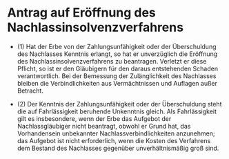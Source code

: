 # Antrag auf Eröffnung des Nachlassinsolvenzverfahrens

- (1) Hat der Erbe von der Zahlungsunfähigkeit oder der Überschuldung des Nachlasses Kenntnis erlangt, so hat er unverzüglich die Eröffnung des Nachlassinsolvenzverfahrens zu beantragen. Verletzt er diese Pflicht, so ist er den Gläubigern für den daraus entstehenden Schaden verantwortlich. Bei der Bemessung der Zulänglichkeit des Nachlasses bleiben die Verbindlichkeiten aus Vermächtnissen und Auflagen außer Betracht.

- (2) Der Kenntnis der Zahlungsunfähigkeit oder der Überschuldung steht die auf Fahrlässigkeit beruhende Unkenntnis gleich. Als Fahrlässigkeit gilt es insbesondere, wenn der Erbe das Aufgebot der Nachlassgläubiger nicht beantragt, obwohl er Grund hat, das Vorhandensein unbekannter Nachlassverbindlichkeiten anzunehmen; das Aufgebot ist nicht erforderlich, wenn die Kosten des Verfahrens dem Bestand des Nachlasses gegenüber unverhältnismäßig groß sind.

